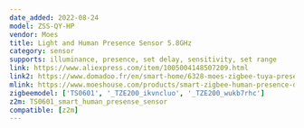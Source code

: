 ```yaml
---
date_added: 2022-08-24
model: ZSS-QY-HP
vendor: Moes
title: Light and Human Presence Sensor 5.8GHz
category: sensor
supports: illuminance, presence, set delay, sensitivity, set range
link: https://www.aliexpress.com/item/1005004148507209.html
link2: https://www.domadoo.fr/en/smart-home/6328-moes-zigbee-tuya-presence-detector-radar-technology.html
mlink: https://www.moeshouse.com/products/smart-zigbee-human-presence-detector-pir-mmwave-radar-detection-sensor-ceiling-mount?variant=39946880057425
zigbeemodel: ['TS0601', '_TZE200_ikvncluo', '_TZE200_wukb7rhc']
z2m: TS0601_smart_human_presense_sensor
compatible: [z2m]
---
```

